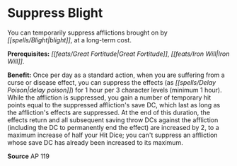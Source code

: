 ﻿---
cssclass: [feats]

---
# Suppress Blight

You can temporarily suppress afflictions brought on by _[[spells/Blight|blight]]_, at a long-term cost.

**Prerequisites:** _[[feats/Great Fortitude|Great Fortitude]]_, _[[feats/Iron Will|Iron Will]]_.

**Benefit:** Once per day as a standard action, when you are suffering from a curse or disease effect, you can suppress the effects (as _[[spells/Delay Poison|delay poison]]_) for 1 hour per 3 character levels (minimum 1 hour). While the affliction is suppressed, you gain a number of temporary hit points equal to the suppressed affliction's save DC, which last as long as the affliction's effects are suppressed. At the end of this duration, the effects return and all subsequent saving throw DCs against the affliction (including the DC to permanently end the effect) are increased by 2, to a maximum increase of half your Hit Dice; you can't suppress an affliction whose save DC has already been increased to its maximum.

**Source** AP 119